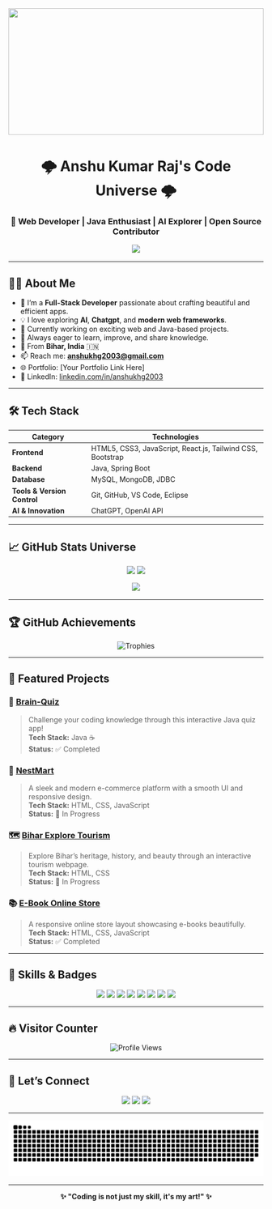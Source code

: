 <!--
💫 Welcome to Anshu Kumar Raj's GitHub Profile
-->

<div align="center">
  <img src="https://media.giphy.com/media/3o7btPCcdNniyf0ArS/giphy.gif" width="100%" height="250px">
</div>

<h1 align="center">🌩️ Anshu Kumar Raj's Code Universe 🌩️</h1>
<h3 align="center">🚀 Web Developer | Java Enthusiast | AI Explorer | Open Source Contributor</h3>

<p align="center">
  <img src="https://readme-typing-svg.demolab.com?font=Fira+Code&size=25&pause=1000&color=00FF88&center=true&vCenter=true&width=800&lines=Hey+there!+I'm+Anshu+Kumar+Raj;A+Full-Stack+Developer+from+India;Loves+Java,+JavaScript,+React+and+AI+✨;Always+learning+new+tech+🚀"/>
</p>

---

## 🧑‍💻 About Me

- 🌟 I’m a **Full-Stack Developer** passionate about crafting beautiful and efficient apps.  
- 💡 I love exploring **AI**, **Chatgpt**, and **modern web frameworks**.  
- 💼 Currently working on exciting web and Java-based projects.  
- 🧠 Always eager to learn, improve, and share knowledge.  
- 📍 From **Bihar, India** 🇮🇳  
- 📫 Reach me: **[anshukhg2003@gmail.com](mailto:anshukhg2003@gmail.com)**  
- 🌐 Portfolio: [Your Portfolio Link Here]  
- 💼 LinkedIn: [linkedin.com/in/anshukhg2003](https://linkedin.com/in/anshukhg2003)

---

## 🛠️ Tech Stack

| **Category** | **Technologies** |
|---------------|------------------|
| **Frontend** | HTML5, CSS3, JavaScript, React.js, Tailwind CSS, Bootstrap |
| **Backend** | Java, Spring Boot|
| **Database** | MySQL, MongoDB, JDBC |
| **Tools & Version Control** | Git, GitHub, VS Code, Eclipse |
| **AI & Innovation** | ChatGPT, OpenAI API |

---

## 📈 GitHub Stats Universe

<p align="center">
  <img src="https://github-readme-stats.vercel.app/api?username=anshukhg2003&show_icons=true&theme=radical&hide_border=true&bg_color=0d1117&title_color=00ff88&text_color=ffffff" height="165px" />
  <img src="https://github-readme-streak-stats.herokuapp.com/?user=anshukhg2003&theme=radical&hide_border=true&background=0d1117&stroke=00ff88&ring=00ff88&fire=00ff88&currStreakNum=00ff88&sideNums=00ff88" height="165px" />
</p>

<p align="center">
  <img src="https://github-readme-stats.vercel.app/api/top-langs/?username=anshukhg2003&layout=compact&theme=radical&hide_border=true&bg_color=0d1117&title_color=00ff88&text_color=ffffff" height="165px" />
</p>

---

## 🏆 GitHub Achievements

<p align="center">
  <img src="https://github-profile-trophy.vercel.app/?username=anshukhg2003&theme=radical&no-frame=true&margin-w=15&column=4" alt="Trophies" />
</p>

---

## 🚀 Featured Projects

### 🧠 [Brain-Quiz](https://github.com/anshukhg2003/Brain-Quiz)
> Challenge your coding knowledge through this interactive Java quiz app!  
**Tech Stack:** Java ☕  
**Status:** ✅ Completed  

### 🛒 [NestMart](https://github.com/anshukhg2003/NestMart)
> A sleek and modern e-commerce platform with a smooth UI and responsive design.  
**Tech Stack:** HTML, CSS, JavaScript  
**Status:** 🚧 In Progress  

### 🗺️ [Bihar Explore Tourism](https://github.com/anshukhg2003/Bihar-Explore-Tourism)
> Explore Bihar’s heritage, history, and beauty through an interactive tourism webpage.  
**Tech Stack:** HTML, CSS  
**Status:** 🚧 In Progress  

### 📚 [E-Book Online Store](https://github.com/anshukhg2003/E-Book-Online-Store-Website)
> A responsive online store layout showcasing e-books beautifully.  
**Tech Stack:** HTML, CSS, JavaScript  
**Status:** ✅ Completed  

---

## 🧩 Skills & Badges

<p align="center">
  <img src="https://img.shields.io/badge/-JavaScript-F7DF1E?logo=javascript&logoColor=black&style=for-the-badge" />
  <img src="https://img.shields.io/badge/-React-61DAFB?logo=react&logoColor=black&style=for-the-badge" />
  <img src="https://img.shields.io/badge/-Java-007396?logo=java&logoColor=white&style=for-the-badge" />
  <img src="https://img.shields.io/badge/-HTML-E34F26?logo=html5&logoColor=white&style=for-the-badge" />
  <img src="https://img.shields.io/badge/-CSS-1572B6?logo=css3&logoColor=white&style=for-the-badge" />
  <img src="https://img.shields.io/badge/-Git-F05032?logo=git&logoColor=white&style=for-the-badge" />
  <img src="https://img.shields.io/badge/-GitHub-181717?logo=github&logoColor=white&style=for-the-badge" />
  <img src="https://img.shields.io/badge/-AI-FF6F61?logo=artificial-intelligence&logoColor=white&style=for-the-badge" />
</p>

---

## 🔥 Visitor Counter

<p align="center">
  <img src="https://komarev.com/ghpvc/?username=anshukhg2003&style=for-the-badge&color=brightgreen" alt="Profile Views" />
</p>

---

## 💬 Let’s Connect

<p align="center">
  <a href="mailto:anshukhg2003@gmail.com"><img src="https://img.shields.io/badge/-Email-D14836?logo=gmail&logoColor=white&style=for-the-badge"></a>
  <a href="https://www.linkedin.com/in/anshuman-singh-8baba8297/"><img src="https://img.shields.io/badge/-LinkedIn-0077B5?logo=linkedin&logoColor=white&style=for-the-badge"></a>
  <a href="https://github.com/anshukhg2003"><img src="https://img.shields.io/badge/-GitHub-181717?logo=github&logoColor=white&style=for-the-badge"></a>
</p>

---

<div align="center">
  <img src="https://github.com/Platane/snk/raw/output/github-contribution-grid-snake.svg" alt="snake animation" />
</div>

---

<p align="center">
  <b>✨ "Coding is not just my skill, it's my art!" ✨</b>
</p>
